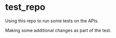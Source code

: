 # test_repo
Using this repo to run some tests on the APIs. 

Making some additional changes as part of the test.
